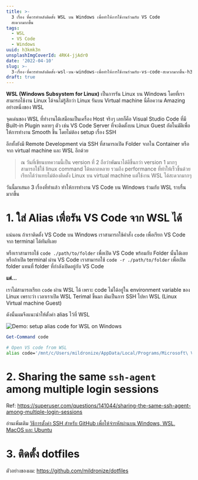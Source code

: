 ```yaml
---
title: >-
  3 เรื่อง ที่ควรทำหลังติดตั้ง WSL บน Windows เพื่อทำให้การใช้งานร่วมกับ VS Code
  สะดวกมากขึ้น
tags:
  - WSL
  - VS Code
  - Windows
uuid: h3kmk3n
unsplashImgCoverId: 4RK4-jjAdr0
date: '2022-04-10'
slug: >-
  3-เรื่อง-ที่ควรทำหลังติดตั้ง-wsl-บน-windows-เพื่อทำให้การใช้งานร่วมกับ-vs-code-สะดวกมากขึ้น-h3kmk3n
draft: true
---
```


**WSL (Windows Subsystem for Linux)** เป็นการรัน Linux บน Windows โดยที่เราสามารถใช้งาน Linux ได้จนไม่รู้สึกว่า Linux รันบน Virtual machine นี่คือความ Amazing อย่างหนึ่งของ WSL

จุดเด่นของ WSL ที่ทำงานได้เสมือนเป็นเครื่อง Host จริงๆ เลยก็คือ Visual Studio Code ที่มี Built-in Plugin หลายๆ ตัว เช่น VS Code Server ที่จะติดตั้งบน Linux Guest อัตโนมัติเพื่อให้การทำงาน Smooth ขึ้น โดยไม่ต้อง setup เรื่อง SSH

อีกทั้งยังมี Remote Development via SSH ที่สามารถเปิด Folder จากใน Container หรือจาก virtual machine และ WSL อีกด้วย

> ณ วันที่เขียนบทความนี้เป็น version ที่ 2 ถือว่าพัฒนาได้ดีขึ้นกว่า version 1 มากๆ สามารถใช้ใช้ linux command ได้หลากหลาย รวมถึง performance ที่ทำให้เร็วขึ้นด้วย เรียกได้ว่าแทบไม่ต้องติดตั้ง Linux บน virtual machine แต่ใช้งาน WSL ได้สะดวกมากๆ

วันนี้มาเสนอ 3 เรื่องที่ทำแล้ว ทำให้การทำงาน VS Code บน Windows ร่วมกับ WSL ราบรื่นมากขึ้น

# 1. ใส่ Alias เพื่อรัน VS Code จาก WSL ได้

แน่นอน ถ้าเราติดตั้ง VS Code บน Windows เราสามารถใช้คำสั่ง `code` เพื่อเรียก VS Code จาก terminal ได้ทันทีเลย

หรือเราสามารถใช้ `code ./path/to/folder` เพื่อเปิด VS Code พร้อมกับ Folder นั้นได้เลย หรือถ้าเปิด terminal ผ่าน VS Code เราสามารถใช้ `code -r ./path/to/folder` เพื่อเปิด folder แทนที่ folder ที่กำลังเปิดอยู่กับ VS Code

**แต่...**

เราไม่สามารถเรียก `code` ผ่าน WSL ได้ เพราะ code ไม่ได้อยู่ใน environment variable ของ Linux เพราะว่า เวลาเราเปิด WSL Terimal ขึ้นมา มันเป็นการ SSH ไปหา WSL (Linux Virtual machine Guest)

ดังนั้นผมจึงแนะนำให้ตั้งค่า alias ไว้ที่ WSL

![Demo: setup alias code for WSL on Windows]()

```powershell
Get-Command code
```

```bash
# Open VS code from WSL
alias code='/mnt/c/Users/mildronize/AppData/Local/Programs/Microsoft\ VS\ Code/bin/code'
```

# 2. Sharing the same `ssh-agent` among multiple login sessions

Ref: https://superuser.com/questions/141044/sharing-the-same-ssh-agent-among-multiple-login-sessions

อ่านเพิ่มเติม [วิธีการตั้งค่า SSH สำหรับ GitHub เพื่อให้จำรหัสผ่านบน Windows, WSL, MacOS และ Ubuntu](/วิธีการตั้งค่า-ssh-สำหรับ-git-hub-เพื่อให้จำรหัสผ่านบน-windows-wsl-mac-os-และ-ubuntu-hzpnrnx/)

# 3. ติดตั้ง dotfiles

ตัวอย่างของผม: https://github.com/mildronize/dotfiles

